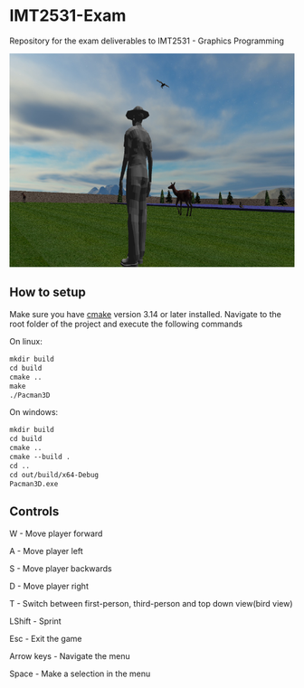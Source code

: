 # IMT2531-Exam
Repository for the exam deliverables to IMT2531 - Graphics Programming

![picture](resources/textures/photo2.png)

## How to setup

Make sure you have [cmake](https://cmake.org/) version 3.14 or later installed.
Navigate to the root folder of the project and execute the following commands

On linux:
```
mkdir build
cd build
cmake ..
make
./Pacman3D
```

On windows:
```
mkdir build
cd build
cmake ..
cmake --build .
cd ..
cd out/build/x64-Debug
Pacman3D.exe
```

## Controls

W - Move player forward

A - Move player left

S - Move player backwards

D - Move player right

T - Switch between first-person, third-person and top down view(bird view)

LShift - Sprint

Esc - Exit the game

Arrow keys - Navigate the menu

Space - Make a selection in the menu

